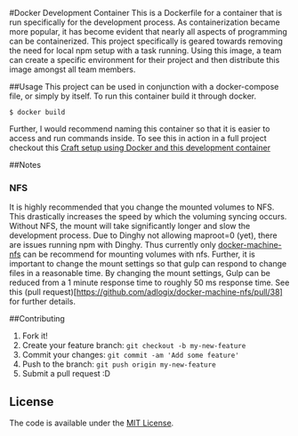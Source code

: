 #Docker Development Container
This is a Dockerfile for a container that is run specifically for the development process. As containerization became more popular, it has become evident that nearly all aspects of programming can be containerized. This project specifically is geared towards removing the need for local npm setup with a task running. Using this image, a team can create a specific environment for their project and then distribute this image amongst all team members.

##Usage
This project can be used in conjunction with a docker-compose file, or simply by itself. To run this container build it through docker.

    $ docker build

Further, I would recommend naming this container so that it is easier to access and run commands inside. To see this in action in a full project checkout this [Craft setup using Docker and this development container](https://github.com/Skilgarriff/docker-craft)

##Notes

### NFS

It is highly recommended that you change the mounted volumes to NFS. This drastically increases the speed by which the voluming syncing occurs. Without NFS, the mount will take significantly longer and slow the development process. Due to Dinghy not allowing maproot=0 (yet), there are issues running npm with Dinghy. Thus currently only [docker-machine-nfs](https://github.com/adlogix/docker-machine-nfs) can be recommend for mounting volumes with nfs. Further, it is important to change the mount settings so that gulp can respond to change files in a reasonable time. By changing the mount settings, Gulp can be reduced from a 1 minute response time to roughly 50 ms response time. See this (pull request)[https://github.com/adlogix/docker-machine-nfs/pull/38] for further details.

##Contributing

1. Fork it!
2. Create your feature branch: `git checkout -b my-new-feature`
3. Commit your changes: `git commit -am 'Add some feature'`
4. Push to the branch: `git push origin my-new-feature`
5. Submit a pull request :D

## License

The code is available under the [MIT License](/LICENSE).
